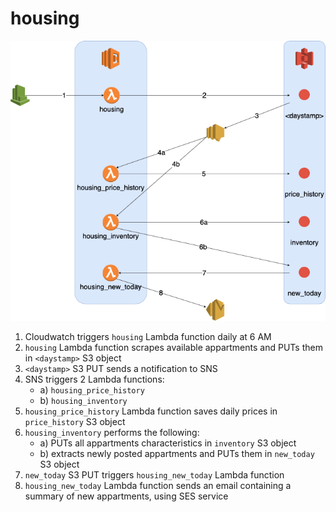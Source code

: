 # housing

![Alt](housing.png)

1. Cloudwatch triggers `housing` Lambda function daily at 6 AM
2. `housing` Lambda function scrapes available appartments and PUTs them in `<daystamp>` S3 object
3. `<daystamp>` S3 PUT sends a notification to SNS
4. SNS triggers 2 Lambda functions:
   - a) `housing_price_history`
   - b) `housing_inventory`
5. `housing_price_history` Lambda function saves daily prices in `price_history` S3 object
6. `housing_inventory` performs the following:
   - a) PUTs all appartments characteristics in `inventory` S3 object
   - b) extracts newly posted appartments and PUTs them in `new_today` S3 object
7. `new_today` S3 PUT triggers `housing_new_today` Lambda function
8. `housing_new_today` Lambda function sends an email containing a summary of new appartments, using SES service
